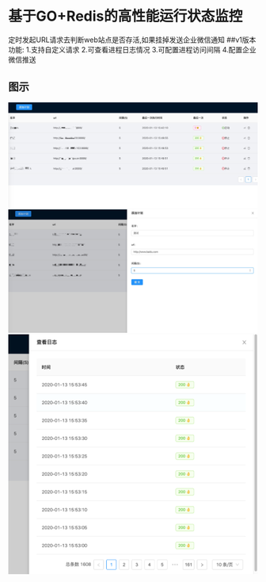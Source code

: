 基于GO+Redis的高性能运行状态监控
====
定时发起URL请求去判断web站点是否存活,如果挂掉发送企业微信通知
##v1版本功能:
    1.支持自定义请求
    2.可查看进程日志情况
    3.可配置进程访问间隔
    4.配置企业微信推送
## 图示
   ![avatar](./md/shouye.png)
   ![avatar](./md/tianjia.png)
   ![avatar](./md/rizhi.png)

